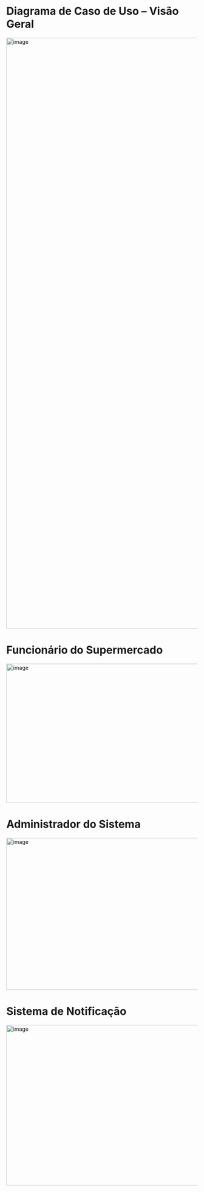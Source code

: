 # Diagrama de Caso de Uso – Visão Geral

<img width="808" height="1554" alt="image" src="https://github.com/user-attachments/assets/4382abc4-e504-4e42-b3f0-893a67dfbe3c" />


# Funcionário do Supermercado

<img width="2556" height="366" alt="image" src="https://github.com/user-attachments/assets/372f6c10-4bfd-4e8f-a966-6072530a353a" />



# Administrador do Sistema

<img width="1130" height="400" alt="image" src="https://github.com/user-attachments/assets/26d28857-6784-45a0-ae03-9c647077e937" />


# Sistema de Notificação

<img width="1055" height="422" alt="image" src="https://github.com/user-attachments/assets/09270661-bd36-44c2-a90b-6ed560d84101" />




